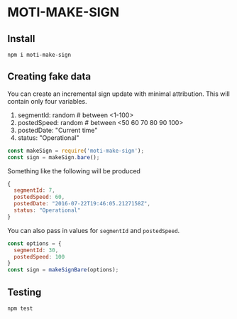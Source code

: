 # MOTI-MAKE-SIGN

## Install
```
npm i moti-make-sign
```

## Creating fake data

You can create an incremental sign update with minimal attribution. This will contain only four variables.
1. segmentId: random # between <1-100>
1. postedSpeed: random # between <50 60 70 80 90 100>
1. postedDate: "Current time"
1. status: "Operational"

```javascript
const makeSign = require('moti-make-sign');
const sign = makeSign.bare();
```

Something like the following will be produced
```javascript
{
  segmentId: 7,
  postedSpeed: 60,
  postedDate: "2016-07-22T19:46:05.2127158Z",
  status: "Operational"
}
```

You can also pass in values for `segmentId` and `postedSpeed`.
```javascript
const options = {
  segmentId: 30,
  postedSpeed: 100
}
const sign = makeSignBare(options);
```

## Testing
```
npm test
```
